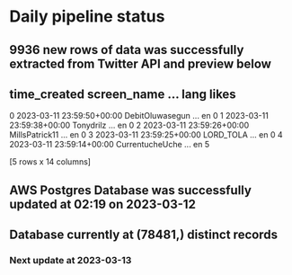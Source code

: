 # Daily pipeline status
## 9936 new rows of data was successfully extracted from Twitter API and preview below
##                time_created      screen_name  ... lang likes
0 2023-03-11 23:59:50+00:00  DebitOluwasegun  ...   en     0
1 2023-03-11 23:59:38+00:00        Tonydrilz  ...   en     0
2 2023-03-11 23:59:26+00:00   MillsPatrick11  ...   en     0
3 2023-03-11 23:59:25+00:00        LORD_TOLA  ...   en     0
4 2023-03-11 23:59:14+00:00  CurrentucheUche  ...   en     5

[5 rows x 14 columns]
## AWS Postgres Database was successfully updated at  02:19 on 2023-03-12
## Database currently at (78481,) distinct records
### Next update at 2023-03-13

